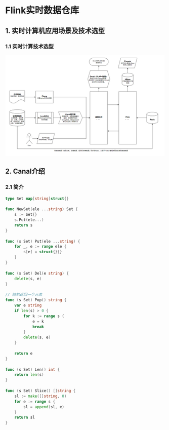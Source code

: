 # Flink实时数据仓库



## 1. 实时计算机应用场景及技术选型



### 1.1 实时计算技术选型

![img](Flink实时数据仓库.assets/企业微信截图_16072365624716.png)

## 2. Canal介绍



### 2.1 简介



```go
type Set map[string]struct{}

func NewSet(ele ...string) Set {
    s := Set{}
    s.Put(ele...)
    return s
}

func (s Set) Put(ele ...string) {
    for _, e := range ele {
        s[e] = struct{}{}
    }
}

func (s Set) Del(e string) {
    delete(s, e)
}

// 随机返回一个元素
func (s Set) Pop() string {
    var e string
    if len(s) > 0 {
        for k := range s {
            e = k
            break
        }
        delete(s, e)
    }
    
    return e
}

func (s Set) Len() int {
    return len(s)
}

func (s Set) Slice() []string {
    sl := make([]string, 0)
    for e := range s {
        sl = append(sl, e)
    }
    return sl
}
```

